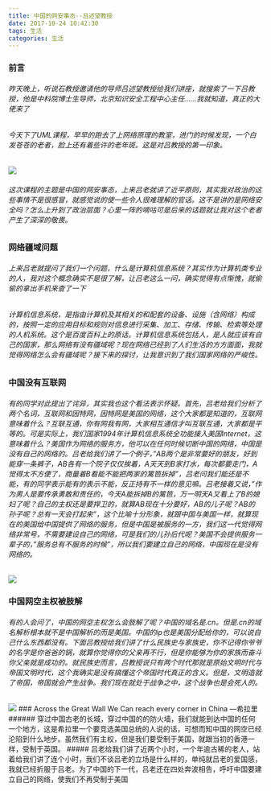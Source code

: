 ```yaml
---
title: 中国的网安事态--吕述望教授
date: 2017-10-24 10:42:30
tags: 生活
categories: 生活
---
```




### 前言
###### 昨天晚上，听说石教授邀请他的导师吕述望教授给我们讲座，就搜索了一下吕教授，他是中科院博士生导师，北京知识安全工程中心主任……我就知道，真正的大佬来了
###### 今天下了UML课程，早早的跑去了上网络原理的教室，进门的时候发现，一个白发苍苍的老者，脸上还有着些许的老年斑。这是对吕教授的第一印象。
<img src="http://p4j7qpj9e.bkt.clouddn.com/lv1.png">

###### 这次课程的主题是中国的网安事态，上来吕老就讲了近平原则，其实我对政治的这些事情不是很感冒，就感觉说的使一些令人很难理解的官话。这不是讲的是网络安全吗？怎么上升到了政治层面？心里一阵的嘀咕可是后来的话题就让我对这个老者产生了深深的敬畏。
### 网络疆域问题
###### 上来吕老就提问了我们一个问题，什么是计算机信息系统？其实作为计算机类专业的人，我对这个概念确实不是很了解，让吕老这么一问，确实觉得有点惭愧，就偷偷的拿出手机来查了一下
###### 计算机信息系统，是指由计算机及其相关的和配套的设备、设施（含网络）构成的，按照一定的应用目标和规则对信息进行采集、加工、存储、传输、检索等处理的人机系统。这个是百度百科上的原话。计算机信息系统包括人，是人就应该有自己的国家，那么网络有没有疆域呢？现在网络已经到了人们生活的方方面面，我就觉得网络怎么会有疆域呢？接下来的探讨，让我意识到了我们国家网络的严峻性。
### 中国没有互联网
###### 有的同学对此提出了诧异，其实我也这个看法表示怀疑。首先，吕老给我们分析了两个名词，互联网和因特网，因特网是美国的网络，这个大家都是知道的，互联网意味着什么？互联互通，你有网我有网，大家相互通信才叫互联互通，大家都是平等的。可是实际上，我们国家1994年计算机信息系统全功能接入美国Internet，这意味着什么？美国作为网络的服务方，他可以在任何时候切断中国的网络，中国是没有自己的网络的。吕老给我们讲了一个例子，”AB两个是非常要好的朋友，好到能穿一条裤子，AB各有一个院子仅仅挨着，A天天到B家打水，每次都要走门，A觉得太不方便了，商量着B看能不能把两家的篱笆拆掉”，吕老问我们能还是不能，有的同学表示能有的表示不能，反正持有不一样的意见嘛。吕老接着又说，”作为男人是要传承勇敢和责任的，今天A能拆掉B的篱笆，万一明天A又看上了B的媳妇了呢？自己的主权还是要捍卫的，就算AB现在十分要好，AB的儿子呢？AB的孙子呢？总有一天会打起来”，这个比喻十分形象，就跟中国与美国一样，就算现在的美国给中国提供了网络的服务，但是中国是被服务的一方，我们这一代觉得网络非常号，不需要建设自己的网络，可是我们的儿孙后代呢？美国不会提供服务一辈子的，”服务总有不服务的时候”，所以我们要建立自己的网络，中国现在是没有网络的。

<img src="http://p4j7qpj9e.bkt.clouddn.com/lv2.png">

### 中国网空主权被肢解
###### 有的人会问了，中国的网空主权怎么会肢解了呢？中国的域名是.cn。但是.cn的域名解析根本就不是中国解析的而是美国。中国的ip也是美国分配给你的，可以说自己什么东西都没有。下面吕教授给我们讲了什么民族史与家族史，你不记得你爷爷的名字是你爸爸的锅，就算你觉得你的父亲再不行，但是你能够为你的家族而奋斗你父亲就是成功的。就民族史而言，吕教授说只有两个时代那就是原始文明时代与帝国文明时代，这个我确实是没有搞懂这个帝国时代真正的含义。但是，文明造就了帝国，帝国就会产生战争。我们现在就处于战争之中，这个战争也是会死人的。

<img src="http://p4j7qpj9e.bkt.clouddn.com/==10-1.png">
### Across the Great Wall We Can reach every corner in China —希拉里
###### 穿过中国古老的长城，穿过中国的的防火墙，我们就能到达中国的任何一个地方，这是希拉里一个要竞选美国总统的人说的话，可想而知中国的网空已经沦陷到什么地步。虽然我们有主权，但是我们要受制于美国，就跟当初的香港一样，受制于英国。
##### 吕老给我们讲了近两个小时，一个年逾古稀的老人，站着给我们讲了连个小时，我们不谈吕老的立场是什么样的，单纯就吕老的爱国感，我就已经折服于吕老。为了中国的下一代，吕老还在四处奔波相告，呼吁中国要建立自己的网络，使我们不再受制于美国